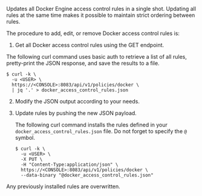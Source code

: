 Updates all Docker Engine access control rules in a single shot.
Updating all rules at the same time makes it possible to maintain strict ordering between rules.

The procedure to add, edit, or remove Docker access control rules is:

1. Get all Docker access control rules using the GET endpoint.

  The following curl command uses basic auth to retrieve a list of all rules, pretty-print the JSON response, and save the results to a file.

   ```
   $ curl -k \
     -u <USER> \
     https://<CONSOLE>:8083/api/v1/policies/docker \
     | jq '.' > docker_access_control_rules.json
   ```

2. Modify the JSON output according to your needs.

3. Update rules by pushing the new JSON payload.

   The following curl command installs the rules defined in your `docker_access_control_rules.json` file.
   Do not forget to specify the `@` symbol.

   ```
   $ curl -k \
     -u <USER> \
     -X PUT \
     -H "Content-Type:application/json" \
     https://<CONSOLE>:8083/api/v1/policies/docker \
     --data-binary "@docker_access_control_rules.json"
   ```

Any previously installed rules are overwritten.
